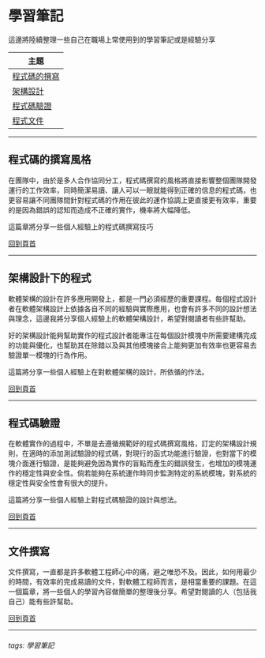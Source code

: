# 學習筆記

 這邊將陸續整理一些自己在職場上常使用到的學習筆記或是經驗分享

| 主題                              |
| --------------------------------- |
| [程式碼的撰寫](#程式碼的撰寫風格) |
| [架構設計](#架構設計下的程式)     |
| [程式碼驗證](#程式碼驗證)         |
| [程式文件](#文件撰寫)             |



---

## 程式碼的撰寫風格

在團隊中，由於是多人合作協同分工，程式碼撰寫的風格將直接影響整個團隊開發運行的工作效率，同時簡潔易讀、讓人可以一眼就能得到正確的信息的程式碼，也更容易讓不同團隊間針對程式碼的作用在彼此的運作協調上更直接更有效率，重要的是因為錯誤的認知而造成不正確的實作，機率將大幅降低。

這篇章將分享一些個人經驗上的程式碼撰寫技巧

[回到頁首](#學習筆記)

---
## 架構設計下的程式

軟體架構的設計在許多應用開發上，都是一門必須經歷的重要課程。每個程式設計者在軟體架構設計上依據各自不同的經驗與實際應用，也會有許多不同的設計想法與理念，這邊我將分享個人經驗上的軟體架構設計，希望對閱讀者有些許幫助。

好的架構設計能夠幫助實作的程式設計者能專注在每個設計模塊中所需要建構完成的功能與優化，也幫助其在除錯以及與其他模塊接合上能夠更加有效率也更容易去驗證單一模塊的行為作用。

這篇將分享一些個人經驗上在對軟體架構的設計，所依循的作法。

[回到頁首](#學習筆記)

---
## 程式碼驗證

在軟體實作的過程中，不單是去遵循規範好的程式碼撰寫風格，訂定的架構設計規則，在適時的添加測試驗證的程式碼，對現行的函式功能進行驗證，也對當下的模塊介面進行驗證，是能夠避免因為實作的盲點而產生的錯誤發生，也增加的模塊運作的穩定性與安全性。倘若能夠在系統運作時同步監測特定的系統模塊，對系統的穩定性與安全性會有很大的提升。

這篇將分享一些個人經驗上對程式碼驗證的設計與想法。

[回到頁首](#學習筆記)

---

## 文件撰寫

文件撰寫，一直都是許多軟體工程師心中的痛，避之唯恐不及。因此，如何用最少的時間，有效率的完成易讀的文件，對軟體工程師而言，是相當重要的課題。在這一個篇章，將一些個人的學習內容做簡單的整理後分享。希望對閱讀的人（包括我自己）能有些許幫助。



[回到頁首](#學習筆記)

---
###### tags: 學習筆記
